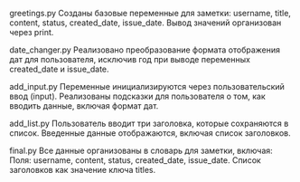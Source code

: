 greetings.py
Созданы базовые переменные для заметки: username, title, content, status, created_date, issue_date.
Вывод значений организован через print.

date_changer.py 
Реализовано преобразование формата отображения дат для пользователя, исключив год при выводе переменных created_date и issue_date.

add_input.py
Переменные инициализируются через пользовательский ввод (input).
Реализованы подсказки для пользователя о том, как вводить данные, включая формат дат.

add_list.py
Пользователь вводит три заголовка, которые сохраняются в список.
Введенные данные отображаются, включая список заголовков.

final.py
Все данные организованы в словарь для заметки, включая:
Поля: username, content, status, created_date, issue_date.
Список заголовков как значение ключа titles.
